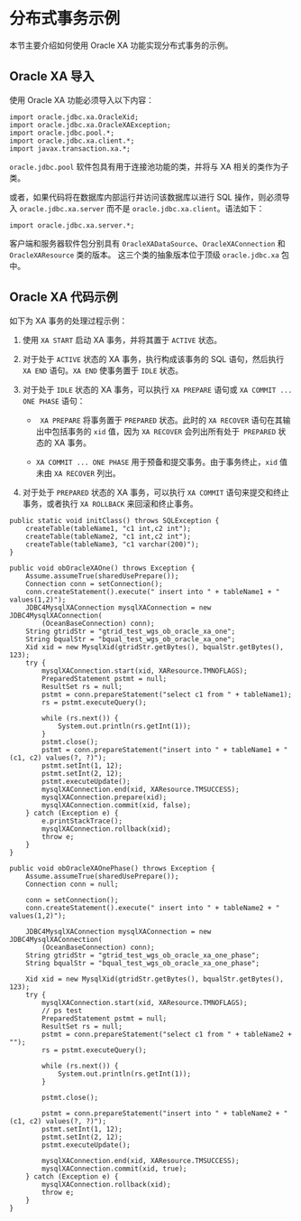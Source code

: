 分布式事务示例 
============================

本节主要介绍如何使用 Oracle XA 功能实现分布式事务的示例。

Oracle XA 导入 
------------------------------

使用 Oracle XA 功能必须导入以下内容：

```unknow
import oracle.jdbc.xa.OracleXid;
import oracle.jdbc.xa.OracleXAException;
import oracle.jdbc.pool.*;
import oracle.jdbc.xa.client.*;
import javax.transaction.xa.*;
```



`oracle.jdbc.pool` 软件包具有用于连接池功能的类，并将与 XA 相关的类作为子类。

或者，如果代码将在数据库内部运行并访问该数据库以进行 SQL 操作，则必须导入 `oracle.jdbc.xa.server` 而不是 `oracle.jdbc.xa.client`。语法如下：

```unknow
import oracle.jdbc.xa.server.*;
```



客户端和服务器软件包分别具有 `OracleXADataSource`、`OracleXAConnection` 和 `OracleXAResource` 类的版本。 这三个类的抽象版本位于顶级 `oracle.jdbc.xa` 包中。

Oracle XA 代码示例 
--------------------------------

如下为 XA 事务的处理过程示例：

1. 使用 `XA START` 启动 XA 事务，并将其置于 `ACTIVE` 状态。

   

2. 对于处于 `ACTIVE` 状态的 XA 事务，执行构成该事务的 SQL 语句，然后执行 `XA END` 语句。`XA END` 使事务置于 `IDLE` 状态。

   

3. 对于处于 `IDLE` 状态的 XA 事务，可以执行 `XA PREPARE` 语句或 `XA COMMIT ... ONE PHASE` 语句：

   * ` XA PREPARE` 将事务置于 `PREPARED` 状态。此时的 `XA RECOVER` 语句在其输出中包括事务的 `xid` 值，因为 `XA RECOVER` 会列出所有处于` PREPARED` 状态的 XA 事务。

     
   
   * `XA COMMIT ... ONE PHASE` 用于预备和提交事务。由于事务终止，`xid` 值未由 `XA RECOVER` 列出。

     
   

   

4. 对于处于 `PREPARED` 状态的 XA 事务，可以执行 `XA COMMIT` 语句来提交和终止事务，或者执行 `XA ROLLBACK` 来回滚和终止事务。

   




```unknow
public static void initClass() throws SQLException {
    createTable(tableName1, "c1 int,c2 int");
    createTable(tableName2, "c1 int,c2 int");
    createTable(tableName3, "c1 varchar(200)");
}

public void obOracleXAOne() throws Exception {
    Assume.assumeTrue(sharedUsePrepare());
    Connection conn = setConnection();
    conn.createStatement().execute(" insert into " + tableName1 + "  values(1,2)");
    JDBC4MysqlXAConnection mysqlXAConnection = new JDBC4MysqlXAConnection(
        (OceanBaseConnection) conn);
    String gtridStr = "gtrid_test_wgs_ob_oracle_xa_one";
    String bqualStr = "bqual_test_wgs_ob_oracle_xa_one";
    Xid xid = new MysqlXid(gtridStr.getBytes(), bqualStr.getBytes(), 123);
    try {
        mysqlXAConnection.start(xid, XAResource.TMNOFLAGS);
        PreparedStatement pstmt = null;
        ResultSet rs = null;
        pstmt = conn.prepareStatement("select c1 from " + tableName1);
        rs = pstmt.executeQuery();

        while (rs.next()) {
            System.out.println(rs.getInt(1));
        }
        pstmt.close();
        pstmt = conn.prepareStatement("insert into " + tableName1 + " (c1, c2) values(?, ?)");
        pstmt.setInt(1, 12);
        pstmt.setInt(2, 12);
        pstmt.executeUpdate();
        mysqlXAConnection.end(xid, XAResource.TMSUCCESS);
        mysqlXAConnection.prepare(xid);
        mysqlXAConnection.commit(xid, false);
    } catch (Exception e) {
        e.printStackTrace();
        mysqlXAConnection.rollback(xid);
        throw e;
    }
}

public void obOracleXAOnePhase() throws Exception {
    Assume.assumeTrue(sharedUsePrepare());
    Connection conn = null;

    conn = setConnection();
    conn.createStatement().execute(" insert into " + tableName2 + "  values(1,2)");

    JDBC4MysqlXAConnection mysqlXAConnection = new JDBC4MysqlXAConnection(
        (OceanBaseConnection) conn);
    String gtridStr = "gtrid_test_wgs_ob_oracle_xa_one_phase";
    String bqualStr = "bqual_test_wgs_ob_oracle_xa_one_phase";

    Xid xid = new MysqlXid(gtridStr.getBytes(), bqualStr.getBytes(), 123);
    try {
        mysqlXAConnection.start(xid, XAResource.TMNOFLAGS);
        // ps test
        PreparedStatement pstmt = null;
        ResultSet rs = null;
        pstmt = conn.prepareStatement("select c1 from " + tableName2 + "");
        rs = pstmt.executeQuery();

        while (rs.next()) {
            System.out.println(rs.getInt(1));
        }

        pstmt.close();

        pstmt = conn.prepareStatement("insert into " + tableName2 + " (c1, c2) values(?, ?)");
        pstmt.setInt(1, 12);
        pstmt.setInt(2, 12);
        pstmt.executeUpdate();

        mysqlXAConnection.end(xid, XAResource.TMSUCCESS);
        mysqlXAConnection.commit(xid, true);
    } catch (Exception e) {
        mysqlXAConnection.rollback(xid);
        throw e;
    }
}
```



